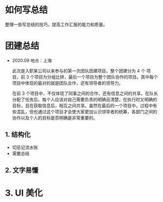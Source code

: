 # 如何写总结

整理一些写总结的技巧，提高工作汇报的能力和质量。



# 团建总结

+ 2020.09  地点：上海

  此次是入职某公司以来参与的第一次团队团建项目。整个团建分为 4 个 项目，前 3 个项目为分组比拼，最后一个项目为整个团队协作的项目。其中每个项目中体现的最对的就是团队合作，还有领导者的领导力。

  在前 3 个项目中，不仅体现了同事之间的合作，还有信息之间的共享。在队长分配了任务后，每个人应该对自己需要负责的明确且清楚，在执行时又明确的目标，且在获取信息后，相互之间共享。虽然在最后的一个项目中，过程中有些混乱，但也通过这个项目才会使大家更加认识领导者的统筹，各部门之间的协作以及个人的目标是否明确是非常重要的。

  

## 1. 结构化

+ 切忌记流水账
+ 需要总结

## 2. 文字易懂

# 3. UI 美化


